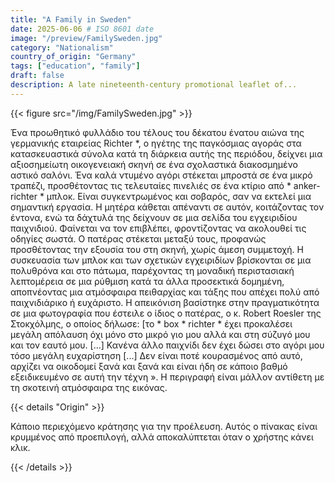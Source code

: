```yaml
---
title: "A Family in Sweden"
date: 2025-06-06 # ISO 8601 date
image: "/preview/FamilySweden.jpg"
category: "Nationalism"
country_of_origin: "Germany"
tags: ["education", "family"]
draft: false
description: A late nineteenth-century promotional leaflet of...
---
```




{{< figure src="/img/FamilySweden.jpg" >}}

Ένα προωθητικό φυλλάδιο του τέλους του δέκατου ένατου αιώνα της γερμανικής εταιρείας Richter *, ο ηγέτης της παγκόσμιας αγοράς στα κατασκευαστικά σύνολα κατά τη διάρκεια αυτής της περιόδου, δείχνει μια αξιοσημείωτη οικογενειακή σκηνή σε ένα σχολαστικά διακοσμημένο αστικό σαλόνι. Ένα καλά ντυμένο αγόρι στέκεται μπροστά σε ένα μικρό τραπέζι, προσθέτοντας τις τελευταίες πινελιές σε ένα κτίριο από * anker-richter * μπλοκ. Είναι συγκεντρωμένος και σοβαρός, σαν να εκτελεί μια σημαντική εργασία. Η μητέρα κάθεται απέναντι σε αυτόν, κοιτάζοντας τον έντονα, ενώ τα δάχτυλά της δείχνουν σε μια σελίδα του εγχειριδίου παιχνιδιού. Φαίνεται να τον επιβλέπει, φροντίζοντας να ακολουθεί τις οδηγίες σωστά. Ο πατέρας στέκεται μεταξύ τους, προφανώς προσθέτοντας την εξουσία του στη σκηνή, χωρίς άμεση συμμετοχή. Η συσκευασία των μπλοκ και των σχετικών εγχειριδίων βρίσκονται σε μια πολυθρόνα και στο πάτωμα, παρέχοντας τη μοναδική περιστασιακή λεπτομέρεια σε μια ρύθμιση κατά τα άλλα προσεκτικά δομημένη, αποπνέοντας μια ατμόσφαιρα πειθαρχίας και τάξης που απέχει πολύ από παιχνιδιάρικο ή ευχάριστο. Η απεικόνιση βασίστηκε στην πραγματικότητα σε μια φωτογραφία που έστειλε ο ίδιος ο πατέρας, ο κ. Robert Roesler της Στοκχόλμης, ο οποίος δήλωσε: [το * box * richter * έχει προκαλέσει μεγάλη απόλαυση όχι μόνο στο μικρό γιο μου αλλά και στη σύζυγό μου και τον εαυτό μου. [...] Κανένα άλλο παιχνίδι δεν έχει δώσει στο αγόρι μου τόσο μεγάλη ευχαρίστηση [...] Δεν είναι ποτέ κουρασμένος από αυτό, αρχίζει να οικοδομεί ξανά και ξανά και είναι ήδη σε κάποιο βαθμό εξειδικευμένο σε αυτή την τέχνη ». Η περιγραφή είναι μάλλον αντίθετη με τη σκοτεινή ατμόσφαιρα της εικόνας.

{{< details "Origin" >}}

Κάποιο περιεχόμενο κράτησης για την προέλευση. Αυτός ο πίνακας είναι κρυμμένος από προεπιλογή, αλλά αποκαλύπτεται όταν ο χρήστης κάνει κλικ.

{{< /details >}}

